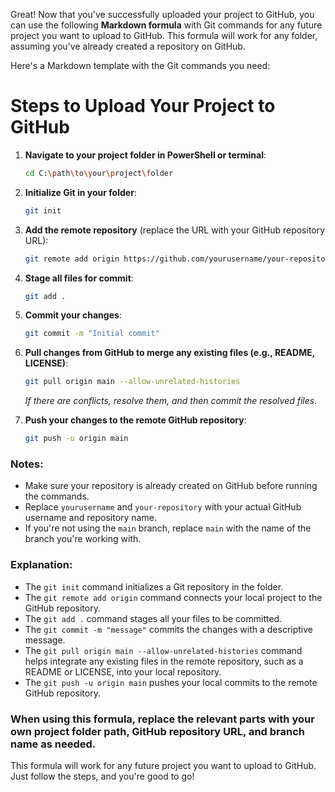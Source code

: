 Great! Now that you've successfully uploaded your project to GitHub, you can use the following **Markdown formula** with Git commands for any future project you want to upload to GitHub. This formula will work for any folder, assuming you've already created a repository on GitHub.

Here's a Markdown template with the Git commands you need:


# Steps to Upload Your Project to GitHub

1. **Navigate to your project folder in PowerShell or terminal**:
   ```bash
   cd C:\path\to\your\project\folder


2. **Initialize Git in your folder**:
   ```bash
   git init
   ```

3. **Add the remote repository** (replace the URL with your GitHub repository URL):
   ```bash
   git remote add origin https://github.com/yourusername/your-repository.git
   ```

4. **Stage all files for commit**:
   ```bash
   git add .
   ```

5. **Commit your changes**:
   ```bash
   git commit -m "Initial commit"
   ```

6. **Pull changes from GitHub to merge any existing files (e.g., README, LICENSE)**:
   ```bash
   git pull origin main --allow-unrelated-histories
   ```

   *If there are conflicts, resolve them, and then commit the resolved files.*

7. **Push your changes to the remote GitHub repository**:
   ```bash
   git push -u origin main
   ```



### Notes:
- Make sure your repository is already created on GitHub before running the commands.
- Replace `yourusername` and `your-repository` with your actual GitHub username and repository name.
- If you're not using the `main` branch, replace `main` with the name of the branch you're working with.


### Explanation:
- The `git init` command initializes a Git repository in the folder.
- The `git remote add origin` command connects your local project to the GitHub repository.
- The `git add .` command stages all your files to be committed.
- The `git commit -m "message"` commits the changes with a descriptive message.
- The `git pull origin main --allow-unrelated-histories` command helps integrate any existing files in the remote repository, such as a README or LICENSE, into your local repository.
- The `git push -u origin main` pushes your local commits to the remote GitHub repository.

### When using this formula, replace the relevant parts with your own project folder path, GitHub repository URL, and branch name as needed.

This formula will work for any future project you want to upload to GitHub. Just follow the steps, and you're good to go!
